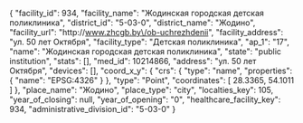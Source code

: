 {
    "facility_id": 934,
    "facility_name": "Жодинская городская детская поликлиника",
    "district_id": "5-03-0",
    "district_name": "Жодино",
    "facility_url": "http:\/\/www.zhcgb.by\/ob-uchrezhdenii",
    "facility_address": "ул. 50 лет Октября",
    "facility_type": "Детская поликлиника",
    "ap_1": "17",
    "name": "Жодинская городская детская поликлиника",
    "state": "public institution",
    "stats": [],
    "med_id": 10214866,
    "address": "ул. 50 лет Октября",
    "devices": [],
    "coord_x_y": {
        "crs": {
            "type": "name",
            "properties": {
                "name": "EPSG:4326"
            }
        },
        "type": "Point",
        "coordinates": [
            28.3365,
            54.1011
        ]
    },
    "place_name": "Жодино",
    "place_type": "city",
    "localties_key": 105,
    "year_of_closing": null,
    "year_of_opening": "0",
    "healthcare_facility_key": 934,
    "administrative_division_id": "5-03-0"
}